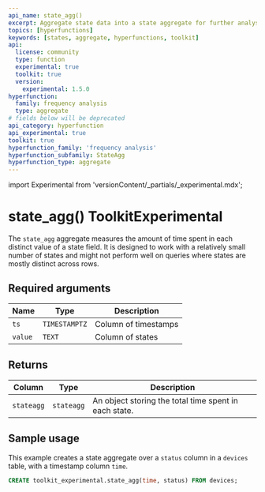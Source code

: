 ```yaml
---
api_name: state_agg()
excerpt: Aggregate state data into a state aggregate for further analysis
topics: [hyperfunctions]
keywords: [states, aggregate, hyperfunctions, toolkit]
api:
  license: community
  type: function
  experimental: true
  toolkit: true
  version:
    experimental: 1.5.0
hyperfunction:
  family: frequency analysis
  type: aggregate
# fields below will be deprecated
api_category: hyperfunction
api_experimental: true
toolkit: true
hyperfunction_family: 'frequency analysis'
hyperfunction_subfamily: StateAgg
hyperfunction_type: aggregate
---
```


import Experimental from 'versionContent/_partials/_experimental.mdx';

# state_agg()  <tag type="toolkit">Toolkit</tag><tag type="experimental-toolkit">Experimental</tag>

The `state_agg` aggregate measures the amount of time spent in each
distinct value of a state field. It is designed to work with a relatively small
number of states and might not perform well on queries where states are
mostly distinct across rows.

<Experimental />

## Required arguments

|Name|Type|Description|
|-|-|-|
|`ts`|`TIMESTAMPTZ`|Column of timestamps|
|`value`|`TEXT`|Column of states|

## Returns

|Column|Type|Description|
|-|-|-|
|`stateagg`|`stateagg`|An object storing the total time spent in each state.|

## Sample usage

This example creates a state aggregate over a `status` column in a `devices`
table, with a timestamp column `time`.

```sql
CREATE toolkit_experimental.state_agg(time, status) FROM devices;
```
